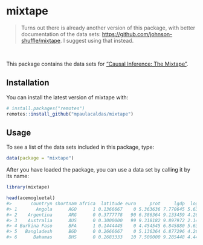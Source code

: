 
<!-- README.md is generated from README.Rmd. Please edit that file -->

# mixtape

<!-- badges: start -->

<!-- badges: end -->

> Turns out there is already another version of this package, with
> better documentation of the data sets:
> <https://github.com/johnson-shuffle/mixtape>. I suggest using that
> instead.

<br/>

This package contains the data sets for [“Causal Inference: The
Mixtape”](http://scunning.com/mixtape.html).

## Installation

You can install the latest version of mixtape with:

``` r
# install.packages("remotes")
remotes::install_github("mpaulacaldas/mixtape")
```

## Usage

To see a list of the data sets included in this package, type:

``` r
data(package = "mixtape")
```

After you have loaded the package, you can use a data set by calling it
by its name:

``` r
library(mixtape)

head(acemogluetal)
#>       countryn shortnam africa  latitude euro     prot     lgdp  logmort
#> 1       Angola      AGO      1 0.1366667    0 5.363636 7.770645 5.634789
#> 2    Argentina      ARG      0 0.3777778   90 6.386364 9.133459 4.262680
#> 3    Australia      AUS      0 0.3000000   99 9.318182 9.897972 2.145931
#> 4 Burkina Faso      BFA      1 0.1444445    0 4.454545 6.845880 5.634789
#> 5   Bangladesh      BGD      0 0.2666667    0 5.136364 6.877296 4.268438
#> 6      Bahamas      BHS      0 0.2683333   10 7.500000 9.285448 4.442651
```
